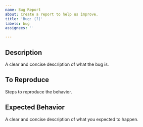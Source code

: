 ```yaml
---
name: Bug Report
about: Create a report to help us improve.
title: 'Bug: (?)'
labels: bug
assignees: ''

---
```


## Description
A clear and concise description of what the bug is.

## To Reproduce
Steps to reproduce the behavior.

## Expected Behavior
A clear and concise description of what you expected to happen.
